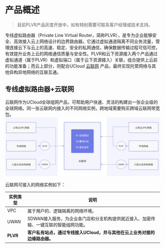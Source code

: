 # 产品概述

 > 目前PLVR产品灰度开放中，如有特别需要可联系客户经理或技术支持。


专线虚拟路由器（Private Line Virtual Router，简称PLVR），是专为企业能够安全、高效接入云上网络设计的边界路由器。它通过虚拟通道隔离不同业务流量，管理连接云下与云上的高速、稳定、安全的私网通信，确保数据传输过程可信可控，有效提升业务上云的网络通信质量与安全性。PLVR和云下资源接入两个产品通过虚拟通道（属于PLVR）和虚拟端口（属于云下资源接入）关联，组合提供上云前的功能准备；而云上部分，则配合UCloud [云联网](https://docs.ucloud.cn/ugn/README) 产品，最终实现托管网络与其他异构异地网络的互联互通。


## 专线虚拟路由器+云联网
云联网作为UCloud全球组网产品，可帮助用户快速、灵活的构建出一张企业级的全球网络。同一张云联网内接入的不同网络实例，跨地域需要购买跨域云联网带宽包。
![托管和云联网](/images/云联网架构图.png)


云联网可接入的网络实例如下：

| 实例类型           | 说明                                                         |
| ------------------ | ------------------------------------------------------------ |
| VPC                | 属于用户的、逻辑隔离的网络环境。                             |
| UWAN               | SDWAN接入服务，为企业各门店和分支机构提供就近接入、加密传输、一键互联的智能组网功能。 |
| **PLVR** | **客户私有站点，通过专线接入UCloud，并与其他在云上业务对接的边缘路由器。** |
